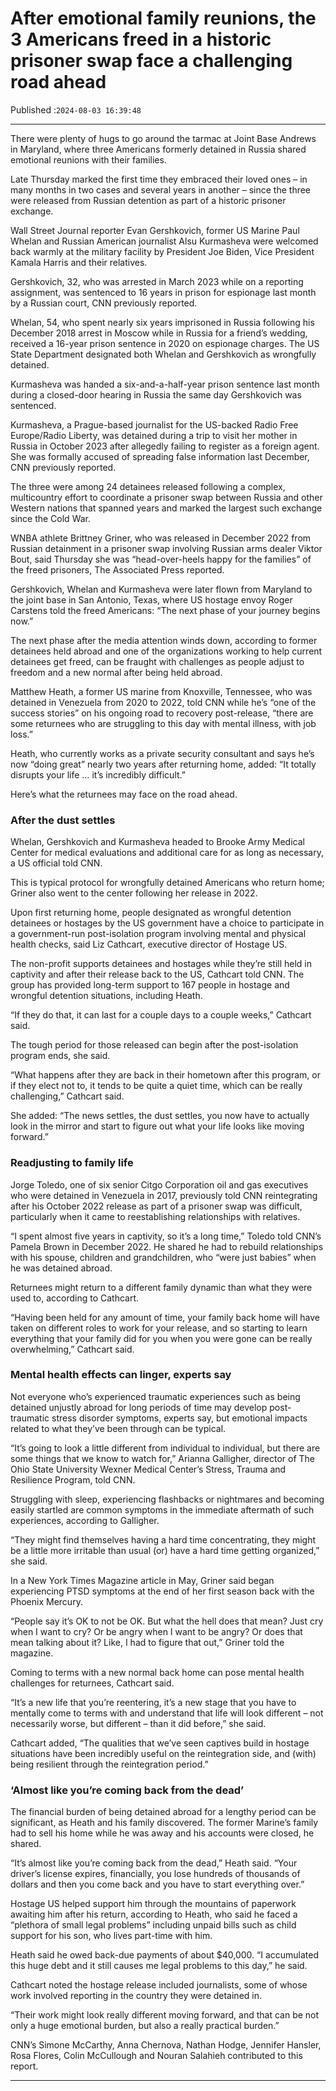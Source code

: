 # After emotional family reunions, the 3 Americans freed in a historic prisoner swap face a challenging road ahead

Published :`2024-08-03 16:39:48`

---

There were plenty of hugs to go around the tarmac at Joint Base Andrews in Maryland, where three Americans formerly detained in Russia shared emotional reunions with their families.

Late Thursday marked the first time they embraced their loved ones – in many months in two cases and several years in another – since the three were released from Russian detention as part of a historic prisoner exchange.

Wall Street Journal reporter Evan Gershkovich, former US Marine Paul Whelan and Russian American journalist Alsu Kurmasheva were welcomed back warmly at the military facility by President Joe Biden, Vice President Kamala Harris and their relatives.

Gershkovich, 32, who was arrested in March 2023 while on a reporting assignment, was sentenced to 16 years in prison for espionage last month by a Russian court, CNN previously reported.

Whelan, 54, who spent nearly six years imprisoned in Russia following his December 2018 arrest in Moscow while in Russia for a friend’s wedding, received a 16-year prison sentence in 2020 on espionage charges. The US State Department designated both Whelan and Gershkovich as wrongfully detained.

Kurmasheva was handed a six-and-a-half-year prison sentence last month during a closed-door hearing in Russia the same day Gershkovich was sentenced.

Kurmasheva, a Prague-based journalist for the US-backed Radio Free Europe/Radio Liberty, was detained during a trip to visit her mother in Russia in October 2023 after allegedly failing to register as a foreign agent. She was formally accused of spreading false information last December, CNN previously reported.

The three were among 24 detainees released following a complex, multicountry effort to coordinate a prisoner swap between Russia and other Western nations that spanned years and marked the largest such exchange since the Cold War.

WNBA athlete Brittney Griner, who was released in December 2022 from Russian detainment in a prisoner swap involving Russian arms dealer Viktor Bout, said Thursday she was “head-over-heels happy for the families” of the freed prisoners, The Associated Press reported.

Gershkovich, Whelan and Kurmasheva were later flown from Maryland to the joint base in San Antonio, Texas, where US hostage envoy Roger Carstens told the freed Americans: “The next phase of your journey begins now.”

The next phase after the media attention winds down, according to former detainees held abroad and one of the organizations working to help current detainees get freed, can be fraught with challenges as people adjust to freedom and a new normal after being held abroad.

Matthew Heath, a former US marine from Knoxville, Tennessee, who was detained in Venezuela from 2020 to 2022, told CNN while he’s “one of the success stories” on his ongoing road to recovery post-release, “there are some returnees who are struggling to this day with mental illness, with job loss.”

Heath, who currently works as a private security consultant and says he’s now “doing great” nearly two years after returning home, added: “It totally disrupts your life … it’s incredibly difficult.”

Here’s what the returnees may face on the road ahead.

### After the dust settles

Whelan, Gershkovich and Kurmasheva headed to Brooke Army Medical Center for medical evaluations and additional care for as long as necessary, a US official told CNN.

This is typical protocol for wrongfully detained Americans who return home; Griner also went to the center following her release in 2022.

Upon first returning home, people designated as wrongful detention detainees or hostages by the US government have a choice to participate in a government-run post-isolation program involving mental and physical health checks, said Liz Cathcart, executive director of Hostage US.

The non-profit supports detainees and hostages while they’re still held in captivity and after their release back to the US, Cathcart told CNN. The group has provided long-term support to 167 people in hostage and wrongful detention situations, including Heath.

“If they do that, it can last for a couple days to a couple weeks,” Cathcart said.

The tough period for those released can begin after the post-isolation program ends, she said.

“What happens after they are back in their hometown after this program, or if they elect not to, it tends to be quite a quiet time, which can be really challenging,” Cathcart said.

She added: “The news settles, the dust settles, you now have to actually look in the mirror and start to figure out what your life looks like moving forward.”

### Readjusting to family life

Jorge Toledo, one of six senior Citgo Corporation oil and gas executives who were detained in Venezuela in 2017, previously told CNN reintegrating after his October 2022 release as part of a prisoner swap was difficult, particularly when it came to reestablishing relationships with relatives.

“I spent almost five years in captivity, so it’s a long time,” Toledo told CNN’s Pamela Brown in December 2022. He shared he had to rebuild relationships with his spouse, children and grandchildren, who “were just babies” when he was detained abroad.

Returnees might return to a different family dynamic than what they were used to, according to Cathcart.

“Having been held for any amount of time, your family back home will have taken on different roles to work for your release, and so starting to learn everything that your family did for you when you were gone can be really overwhelming,” Cathcart said.

### Mental health effects can linger, experts say

Not everyone who’s experienced traumatic experiences such as being detained unjustly abroad for long periods of time may develop post-traumatic stress disorder symptoms, experts say, but emotional impacts related to what they’ve been through can be typical.

“It’s going to look a little different from individual to individual, but there are some things that we know to watch for,” Arianna Galligher, director of The Ohio State University Wexner Medical Center’s Stress, Trauma and Resilience Program, told CNN.

Struggling with sleep, experiencing flashbacks or nightmares and becoming easily startled are common symptoms in the immediate aftermath of such experiences, according to Galligher.

“They might find themselves having a hard time concentrating, they might be a little more irritable than usual (or) have a hard time getting organized,” she said.

In a New York Times Magazine article in May, Griner said began experiencing PTSD symptoms at the end of her first season back with the Phoenix Mercury.

“People say it’s OK to not be OK. But what the hell does that mean? Just cry when I want to cry? Or be angry when I want to be angry? Or does that mean talking about it? Like, I had to figure that out,” Griner told the magazine.

Coming to terms with a new normal back home can pose mental health challenges for returnees, Cathcart said.

“It’s a new life that you’re reentering, it’s a new stage that you have to mentally come to terms with and understand that life will look different – not necessarily worse, but different – than it did before,” she said.

Cathcart added, “The qualities that we’ve seen captives build in hostage situations have been incredibly useful on the reintegration side, and (with) being resilient through the reintegration period.”

### ‘Almost like you’re coming back from the dead’

The financial burden of being detained abroad for a lengthy period can be significant, as Heath and his family discovered. The former Marine’s family had to sell his home while he was away and his accounts were closed, he shared.

“It’s almost like you’re coming back from the dead,” Heath said. “Your driver’s license expires, financially, you lose hundreds of thousands of dollars and then you come back and you have to start everything over.”

Hostage US helped support him through the mountains of paperwork awaiting him after his return, according to Heath, who said he faced a “plethora of small legal problems” including unpaid bills such as child support for his son, who lives part-time with him.

Heath said he owed back-due payments of about $40,000. “I accumulated this huge debt and it still causes me legal problems to this day,” he said.

Cathcart noted the hostage release included journalists, some of whose work involved reporting in the country they were detained in.

“Their work might look really different moving forward, and that can be not only a huge emotional burden, but also a really practical burden.”

CNN’s Simone McCarthy, Anna Chernova, Nathan Hodge, Jennifer Hansler, Rosa Flores, Colin McCullough and Nouran Salahieh contributed to this report.

---

